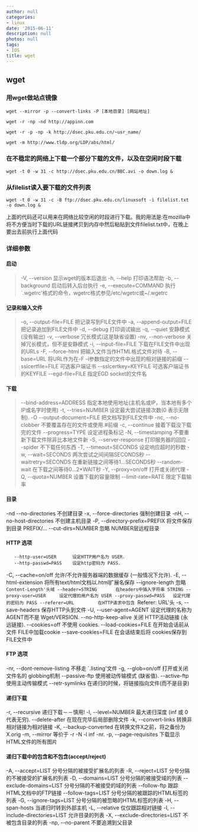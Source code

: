 ```yaml
---
author: null
categories:
- linux
date: '2015-06-11'
description: null
photos: null
tags:
- IOS
title: wget
---
```


## wget

### 用wget做站点镜像
```
wget --mirror -p --convert-links -P [本地目录] [网站地址]
```

```
wget -r -np -nd http://appinn.com
```

```
wget -r -p -np -k http://dsec.pku.edu.cn/~usr_name/
```

```
wget -m http://www.tldp.org/LDP/abs/html/
```

<!--more-->
### 在不稳定的网络上下载一个部分下载的文件，以及在空闲时段下载 

```
wget -t 0 -w 31 -c http://dsec.pku.edu.cn/BBC.avi -o down.log &
```

### 从filelist读入要下载的文件列表
```
wget -t 0 -w 31 -c -B ftp://dsec.pku.edu.cn/linuxsoft -i filelist.txt -o down.log &
```
上面的代码还可以用来在网络比较空闲的时段进行下载。我的用法是:在mozilla中将不方便当时下载的URL链接拷贝到内存中然后粘贴到文件filelist.txt中，在晚上要出去前执行上面代码

### 详细参数

#### 启动 
>  -V,  --version           显示wget的版本后退出
  -h,  --help              打印语法帮助
  -b,  --background        启动后转入后台执行
  -e,  --execute=COMMAND   执行`.wgetrc'格式的命令，wgetrc格式参见/etc/wgetrc或~/.wgetrc

#### 记录和输入文件 
>  -o,  --output-file=FILE     把记录写到FILE文件中
  -a,  --append-output=FILE   把记录追加到FILE文件中
  -d,  --debug                打印调试输出
  -q,  --quiet                安静模式(没有输出)
  -v,  --verbose              冗长模式(这是缺省设置)
  -nv, --non-verbose          关掉冗长模式，但不是安静模式
  -i,  --input-file=FILE      下载在FILE文件中出现的URLs
  -F,  --force-html           把输入文件当作HTML格式文件对待
  -B,  --base=URL             将URL作为在-F -i参数指定的文件中出现的相对链接的前缀
   --sslcertfile=FILE     可选客户端证书
   --sslcertkey=KEYFILE   可选客户端证书的KEYFILE
   --egd-file=FILE        指定EGD socket的文件名

#### 下载 
>  --bind-address=ADDRESS   指定本地使用地址(主机名或IP，当本地有多个IP或名字时使用)
  -t,  --tries=NUMBER           设定最大尝试链接次数(0 表示无限制).
  -O   --output-document=FILE   把文档写到FILE文件中
  -nc, --no-clobber             不要覆盖存在的文件或使用.#前缀
  -c,  --continue               接着下载没下载完的文件
  --progress=TYPE          设定进程条标记
  -N,  --timestamping           不要重新下载文件除非比本地文件新
  -S,  --server-response        打印服务器的回应
  --spider                 不下载任何东西
  -T,  --timeout=SECONDS        设定响应超时的秒数
  -w,  --wait=SECONDS           两次尝试之间间隔SECONDS秒
  --waitretry=SECONDS      在重新链接之间等待1...SECONDS秒
  --random-wait            在下载之间等待0...2*WAIT秒
  -Y,  --proxy=on/off           打开或关闭代理
  -Q,  --quota=NUMBER           设置下载的容量限制
  --limit-rate=RATE        限定下载输率

#### 目录 
  -nd  --no-directories            不创建目录
  -x,  --force-directories         强制创建目录
  -nH, --no-host-directories       不创建主机目录
  -P,  --directory-prefix=PREFIX   将文件保存到目录 PREFIX/...
       --cut-dirs=NUMBER           忽略 NUMBER层远程目录

#### HTTP 选项 
       --http-user=USER      设定HTTP用户名为 USER.
       --http-passwd=PASS    设定http密码为 PASS.
  -C,  --cache=on/off        允许/不允许服务器端的数据缓存 (一般情况下允许).
  -E,  --html-extension      将所有text/html文档以.html扩展名保存
       --ignore-length       忽略 `Content-Length'头域
       --header=STRING       在headers中插入字符串 STRING
       --proxy-user=USER     设定代理的用户名为 USER
       --proxy-passwd=PASS   设定代理的密码为 PASS
       --referer=URL         在HTTP请求中包含 `Referer: URL'头
  -s,  --save-headers        保存HTTP头到文件
  -U,  --user-agent=AGENT    设定代理的名称为 AGENT而不是 Wget/VERSION.
       --no-http-keep-alive  关闭 HTTP活动链接 (永远链接).
       --cookies=off         不使用 cookies.
       --load-cookies=FILE   在开始会话前从文件 FILE中加载cookie
       --save-cookies=FILE   在会话结束后将 cookies保存到 FILE文件中

#### FTP 选项 
  -nr, --dont-remove-listing   不移走 `.listing'文件
  -g,  --glob=on/off           打开或关闭文件名的 globbing机制
       --passive-ftp           使用被动传输模式 (缺省值).
       --active-ftp            使用主动传输模式
       --retr-symlinks         在递归的时候，将链接指向文件(而不是目录)

#### 递归下载 
  -r,  --recursive          递归下载－－慎用!
  -l,  --level=NUMBER       最大递归深度 (inf 或 0 代表无穷).
       --delete-after       在现在完毕后局部删除文件
  -k,  --convert-links      转换非相对链接为相对链接
  -K,  --backup-converted   在转换文件X之前，将之备份为 X.orig
  -m,  --mirror             等价于 -r -N -l inf -nr.
  -p,  --page-requisites    下载显示HTML文件的所有图片

#### 递归下载中的包含和不包含(accept/reject) 
  -A,  --accept=LIST                分号分隔的被接受扩展名的列表
  -R,  --reject=LIST                分号分隔的不被接受的扩展名的列表
  -D,  --domains=LIST               分号分隔的被接受域的列表
       --exclude-domains=LIST       分号分隔的不被接受的域的列表
       --follow-ftp                 跟踪HTML文档中的FTP链接
       --follow-tags=LIST           分号分隔的被跟踪的HTML标签的列表
  -G,  --ignore-tags=LIST           分号分隔的被忽略的HTML标签的列表
  -H,  --span-hosts                 当递归时转到外部主机
  -L,  --relative                   仅仅跟踪相对链接
  -I,  --include-directories=LIST   允许目录的列表
  -X,  --exclude-directories=LIST   不被包含目录的列表
  -np, --no-parent                  不要追溯到父目录

